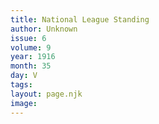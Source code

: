 ```yaml
---
title: National League Standing
author: Unknown
issue: 6
volume: 9
year: 1916
month: 35
day: V
tags:
layout: page.njk
image:
---
```



